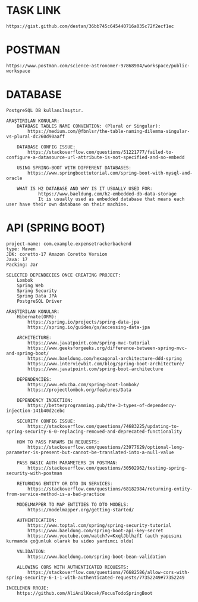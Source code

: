 ﻿# TASK LINK
    https://gist.github.com/destan/36bb745c645440716a035c72f2ecf1ec

# POSTMAN
    https://www.postman.com/science-astronomer-97868904/workspace/public-workspace

# DATABASE
	PostgreSQL DB kullanılmıştır.

 	ARAŞTIRILAN KONULAR:
		DATABASE TABLES NAME CONVENTION: (Plural or Singular):
			https://medium.com/@fbnlsr/the-table-naming-dilemma-singular-vs-plural-dc260d90aaff
	
		DATABASE CONFIG ISSUE:
			https://stackoverflow.com/questions/51221777/failed-to-configure-a-datasource-url-attribute-is-not-specified-and-no-embedd
	
		USING SPRING-BOOT WITH DIFFERENT DATABASES:
			https://www.springboottutorial.com/spring-boot-with-mysql-and-oracle
	
	   	WHAT IS H2 DATABASE AND WHY IS IT USUALLY USED FOR:
	        	https://www.baeldung.com/h2-embedded-db-data-storage
	        	It is usually used as embedded database that means each user have their own database on their machine.

# API (SPRING BOOT)
	project-name: com.example.expensetrackerbackend
	type: Maven
	JDK: coretto-17 Amazon Coretto Version
	Java: 17
	Packing: Jar

	SELECTED DEPENDECIES ONCE CREATING PROJECT:
		Lombok
		Spring Web
		Spring Security
		Spring Data JPA
		PostgreSQL Driver

	ARAŞTIRILAN KONULAR:
		Hibernate(ORM):
			https://spring.io/projects/spring-data-jpa
			https://spring.io/guides/gs/accessing-data-jpa
	
		ARCHITECTURE:
			https://www.javatpoint.com/spring-mvc-tutorial
			https://www.geeksforgeeks.org/difference-between-spring-mvc-and-spring-boot/
			https://www.baeldung.com/hexagonal-architecture-ddd-spring
			https://www.interviewbit.com/blog/spring-boot-architecture/
			https://www.javatpoint.com/spring-boot-architecture
		
		DEPENDENCIES:
			https://www.educba.com/spring-boot-lombok/
			https://projectlombok.org/features/Data
		
		DEPENDENCY INJECTION:
			https://betterprogramming.pub/the-3-types-of-dependency-injection-141b40d2cebc
	
		SECURITY CONFIG ISSUE:
			https://stackoverflow.com/questions/74683225/updating-to-spring-security-6-0-replacing-removed-and-deprecated-functionality
		
		HOW TO PASS PARAMS IN REQUESTS:
			https://stackoverflow.com/questions/23977629/optional-long-parameter-is-present-but-cannot-be-translated-into-a-null-value
	
		PASS BASIC AUTH PARAMETERS IN POSTMAN:
			https://stackoverflow.com/questions/30502962/testing-spring-security-with-postman
	
		RETURNING ENTITY OR DTO IN SERVICES:
			https://stackoverflow.com/questions/68182984/returning-entity-from-service-method-is-a-bad-practice
	
		MODELMAPPER TO MAP ENTITIES TO DTO MODELS:
			https://modelmapper.org/getting-started/
	
		AUTHENTICATION:
			https://www.toptal.com/spring/spring-security-tutorial
			https://www.baeldung.com/spring-boot-api-key-secret
			https://www.youtube.com/watch?v=KxqlJblhzfI (auth yapısını kurmamda çoğunluk olarak bu video yardımcı oldu)
		
		VALIDATION:
			https://www.baeldung.com/spring-boot-bean-validation
		
		ALLOWING CORS WITH AUTHENTICATED REQUESTS:
			https://stackoverflow.com/questions/76682586/allow-cors-with-spring-security-6-1-1-with-authenticated-requests/77352249#77352249
		
	INCELENEN RROJE:
		https://github.com/AliAnilKocak/FocusTodoSpringBoot

